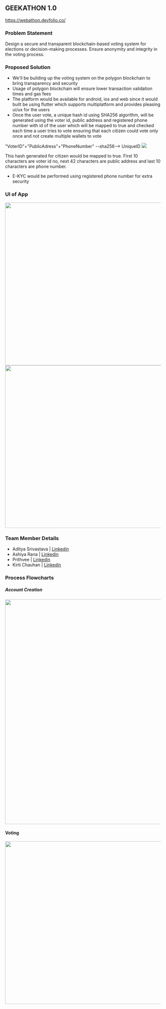 ## GEEKATHON 1.0
https://webathon.devfolio.co/

### Problem Statement
Design a secure and transparent blockchain-based voting system for elections or decision-making processes. Ensure anonymity and integrity in the voting process.

### Proposed Solution
* We'll be building up the voting system on the polygon blockchain to bring transparency and security 
* Usage of polygon blockchain will ensure lower transaction validation times and gas fees 
* The platform would be available for android, ios and web since it would built be using flutter which supports multiplatform and provides pleasing ui/ux for the users
* Once the user vote, a unique hash id using SHA256 algorithm, will be generated using the voter id, public address and registered phone number with id of the user which will be mapped to true and checked each time a user tries to vote ensuring that each citizen could vote only once and not create multiple wallets to vote

"VoterID"+"PublicAdress"+"PhoneNumber" --sha256--> UniqueID
    <img src="https://github.com/IronicDeGawd/Vcure/assets/91710612/0ea750ac-fcb6-4be4-8289-c74b9fb9cc16">

  This hash generated for citizen would be mapped to true. First 10 characters are voter id no, next 42 characters are public address and last 10 characters are phone number.
  
* E-KYC would be performed using registered phone number for extra security

### UI of App

<img src="https://github.com/IronicDeGawd/Vcure/assets/91710612/6f8ceb3f-4138-46e3-8b9c-48a5d788086f" height="524">
<img src="https://github.com/IronicDeGawd/Vcure/assets/91710612/f5bf5c4d-f8d3-421f-90e3-c3f205efb114" height="524">

### Team Member Details

* Aditya Srivastava | [Linkedin](www.linkedin.com/in/aditya-srivastava-ironic/ "Linkedin") 
* Ashiya Rana | [Linkedin](https://www.linkedin.com/in/ashiya-rana-8ba667251/ "Linkedin")
* Prithvee | [Linkedin](https://www.linkedin.com/in/prithvee-ojha-0290b0267/) 
* Kirti Chauhan | [Linkedin](https://www.linkedin.com/in/kirti-chauhan-24ab4b249/)

### Process Flowcharts
##### Account Creation
<img src="https://github.com/IronicDeGawd/Vcure/assets/91710612/cadc6e09-5bc1-42d8-8e04-979e46321aad" height="724">

#### Voting 
<img src="https://github.com/IronicDeGawd/Vcure/assets/91710612/07ffcdb9-393a-43de-b46d-9a62f3a8b881" height="524">


